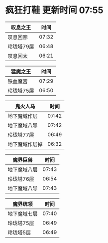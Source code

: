 # 疯狂打鞋 更新时间 07:55

| 叹息之王   | 时间    |
|--------|-------|
| 叹息回廊 | 07:32 |
| 玲珑塔79层 | 06:48 |
| 叹息回太 | 06:21 |

| 猛魔之王   | 时间    |
|--------|-------|
| 铁血魔宫 | 07:29 |
| 玲珑塔75层 | 06:50 |

| 鬼火人马   | 时间    |
|--------|-------|
| 地下魔域作层 | 07:42 |
| 地下魔域八导 | 07:42 |
| 玲珑塔77层 | 06:49 |
| 地下魔域作层掉 | 06:32 |

| 魔界巨兽   | 时间    |
|--------|-------|
| 地下魔域八层 | 07:43 |
| 玲珑塔76层 | 06:54 |
| 地下魔域八导 | 07:43 |

| 魔界统领   | 时间    |
|--------|-------|
| 地下魔域七层 | 07:40 |
| 玲珑塔75层 | 06:49 |
| 玲珑塔5层 | 06:49 |